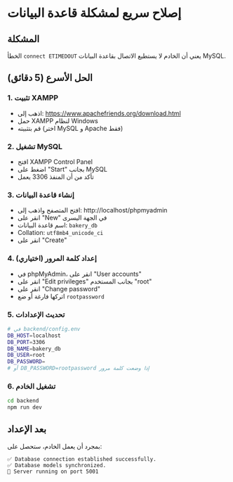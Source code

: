 # إصلاح سريع لمشكلة قاعدة البيانات

## المشكلة

الخطأ `connect ETIMEDOUT` يعني أن الخادم لا يستطيع الاتصال بقاعدة البيانات MySQL.

## الحل الأسرع (5 دقائق)

### 1. تثبيت XAMPP

- اذهب إلى: https://www.apachefriends.org/download.html
- حمل XAMPP لنظام Windows
- قم بتثبيته (اختر MySQL و Apache فقط)

### 2. تشغيل MySQL

- افتح XAMPP Control Panel
- اضغط على "Start" بجانب MySQL
- تأكد من أن المنفذ 3306 يعمل

### 3. إنشاء قاعدة البيانات

- افتح المتصفح واذهب إلى: http://localhost/phpmyadmin
- انقر على "New" في الجهة اليسرى
- اسم قاعدة البيانات: `bakery_db`
- Collation: `utf8mb4_unicode_ci`
- انقر على "Create"

### 4. إعداد كلمة المرور (اختياري)

- في phpMyAdmin، انقر على "User accounts"
- انقر على "Edit privileges" بجانب المستخدم "root"
- انقر على "Change password"
- اتركها فارغة أو ضع `rootpassword`

### 5. تحديث الإعدادات

```bash
# في backend/config.env
DB_HOST=localhost
DB_PORT=3306
DB_NAME=bakery_db
DB_USER=root
DB_PASSWORD=
# أو DB_PASSWORD=rootpassword إذا وضعت كلمة مرور
```

### 6. تشغيل الخادم

```bash
cd backend
npm run dev
```

## بعد الإعداد

بمجرد أن يعمل الخادم، ستحصل على:

```
✅ Database connection established successfully.
✅ Database models synchronized.
🚀 Server running on port 5001
```
